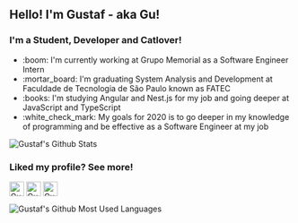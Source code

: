 ## Hello! I'm Gustaf - aka Gu!

### I'm a Student, Developer and Catlover!
<ul>
<li>:boom: I'm currently working at Grupo Memorial as a Software Engineer Intern</li>
<li>:mortar_board: I'm graduating System Analysis and Development at Faculdade de Tecnologia de São Paulo known as FATEC</li>
<li>:books: I'm studying Angular and Nest.js for my job and going deeper at JavaScript and TypeScript</li>
<li>:white_check_mark: My goals for 2020 is to go deeper in my knowledge of programming and be effective as a Software Engineer at my job</li>
</ul>

<div> 
  <img align="left" alt="Gustaf's Github Stats" src="https://github-readme-stats.vercel.app/api?username=Gustaf-Toledo" />
</div>

<br />

### Liked my profile? See more! 

[<img align="center" alt="Gustaf Toledo | Twitter" width="26px" src="https://cdn.jsdelivr.net/npm/simple-icons@v3/icons/twitter.svg" />][twitter]
[<img align="center" alt="Gustaf Toledo | LinkedIn" width="26px" src="https://cdn.jsdelivr.net/npm/simple-icons@v3/icons/linkedin.svg" />][linkedin]
[<img align="center" alt="Gustaf Toledo | Instagram" width="26px" src="https://cdn.jsdelivr.net/npm/simple-icons@v3/icons/instagram.svg" />][instagram]

<img align="center" alt="Gustaf's Github Most Used Languages" src="https://github-readme-stats.vercel.app/api/top-langs/?username=Gustaf-Toledo&layout=compact" />



[twitter]: https://twitter.com/GusttaToledo
[linkedin]: https://www.linkedin.com/in/gustaf-toledo/
[instagram]: https://www.instagram.com/

<!--
**Gustaf-Toledo/Gustaf-Toledo** is a ✨ _special_ ✨ repository because its `README.md` (this file) appears on your GitHub profile.